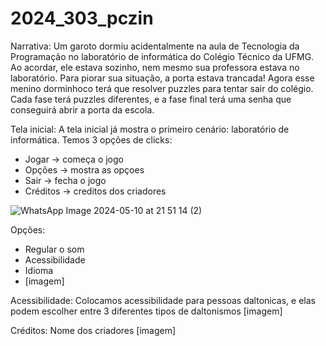 # 2024_303_pczin

Narrativa: 
  Um garoto dormiu acidentalmente na aula de Tecnologia da Programação no laboratório de informática do Colégio Técnico da UFMG. Ao acordar, ele estava sozinho, nem mesmo sua professora estava no laboratório. Para piorar sua situação, a porta estava trancada! Agora esse menino dorminhoco terá que resolver puzzles para tentar sair do colégio. Cada fase terá puzzles diferentes, e a fase final terá uma senha que conseguirá abrir a porta da escola. 

Tela inicial: 
A tela inicial já mostra o primeiro cenário: laboratório de informática.
Temos 3 opções de clicks: 
- Jogar -> começa o jogo
- Opções -> mostra as opçoes
- Sair -> fecha o jogo
- Créditos -> creditos dos criadores 

![WhatsApp Image 2024-05-10 at 21 51 14 (2)](https://github.com/TP-Coltec-UFMG/2024_303_pczin/assets/161468932/237471ff-fa5e-4922-9ea9-2c88924a7329)


Opções: 
- Regular o som
- Acessibilidade
- Idioma
- [imagem]




Acessibilidade:
Colocamos acessibilidade para pessoas daltonicas, e elas podem escolher entre 3 diferentes tipos de daltonismos
[imagem]







Créditos:
Nome dos criadores
[imagem]


